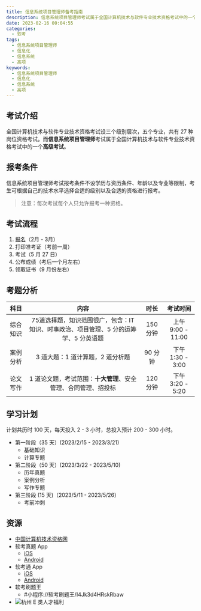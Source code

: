 ```yaml
---
title: 信息系统项目管理师备考指南
description: 信息系统项目管理师考试属于全国计算机技术与软件专业技术资格考试中的一个高级考试。
date: 2023-02-16 00:04:55
categories:
  - 软考
tags:
  - 信息系统项目管理师
  - 信息化
  - 信息系统
  - 高项
keywords:
  - 信息系统项目管理师
  - 信息化
  - 信息系统
  - 高项
---
```


## 考试介绍

全国计算机技术与软件专业技术资格考试设三个级别层次，五个专业，共有 27 种岗位资格考试。而**信息系统项目管理师**考试属于全国计算机技术与软件专业技术资格考试中的一个**高级考试**。

## 报考条件

信息系统项目管理师考试报考条件不设学历与资历条件、年龄以及专业等限制，考生可根据自己的技术水平选择合适的级别以及合适的资格进行报考。

> 注意：每次考试每个人只允许报考一种资格。

## 考试流程

1. [报名](https://bm.ruankao.org.cn/sign/welcome)（2月 - 3月）
1. 打印准考证（考前一周）
1. 考试（5 月 27 日）
1. 公布成绩（考后一个月左右）
1. 领取证书（9 月份左右）

## 考题分析

|   科目   |                             内容                             |   时长   |        考试时间        |
| :------: | :----------------------------------------------------------: | :------: | :--------------------: |
| 综合知识 | 75道选择题，知识范围很广，包含：IT 知识、时事政治、项目管理、5 分的运筹学、5 分英语题 | 150 分钟 | 上午<br />9:00 - 11:00 |
| 案例分析 |               3 道大题：1 道计算题，2 道分析题               | 90 分钟  | 下午<br />1:30 - 3:00  |
| 论文写作 | 1 道论文题，考试范围：**十大管理**、安全管理、合同管理、招投标 | 120 分钟 | 下午<br />3:20 - 5:20  |

## 学习计划

计划共历时 100 天，每天投入 2 - 3 小时，总投入预计 200 - 300 小时。

- 第一阶段（35 天）(2023/2/15 - 2023/3/21)
  - 基础知识
  - 计算专题
- 第二阶段（50 天）(2023/3/22 - 2023/5/10)
  - 历年真题
  - 案例分析
  - 写作专题
- 第三阶段 (15 天)（2023/5/11 - 2023/5/26）
  - 考前冲刺

## 资源

- [中国计算机技术资格网](https://www.ruankao.org.cn/)
- 软考真题 App
  - [iOS](https://apps.apple.com/hk/app/%E8%BD%AF%E8%80%83%E7%9C%9F%E9%A2%98-2022%E4%BF%A1%E6%81%AF%E9%A1%B9%E7%9B%AE%E7%AE%A1%E7%90%86-%E7%B3%BB%E7%BB%9F%E9%9B%86%E6%88%90/id1468131830)
  - [Android](https://www.wandoujia.com/apps/7873801)
- 软考通 App
  - [iOS](https://apps.apple.com/cn/app/%E8%BD%AF%E8%80%83%E9%80%9A-2022%E5%B9%B4%E8%BD%AF%E4%BB%B6%E6%B0%B4%E5%B9%B3%E8%80%83%E8%AF%95%E6%8F%90%E5%88%86%E7%A5%9E%E5%99%A8/id1498444438)
  - [Android](https://www.wandoujia.com/apps/8095598)
- 软考刷题王
  - #小程序://软考刷题王/I4Jk3d4HRskRbaw
- ![杭州 E 类人才福利](https://cdn.jsdelivr.net/gh/youngjuning/images@main/1677062492249.png)
